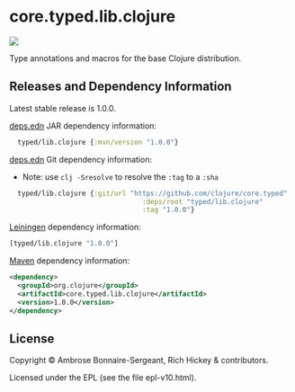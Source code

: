 # core.typed.lib.clojure

<a href='http://typedclojure.org'><img src='images/part-of-typed-clojure-project.png'></a>

Type annotations and macros for the base Clojure distribution.

## Releases and Dependency Information

Latest stable release is 1.0.0.

[deps.edn](https://clojure.org/reference/deps_and_cli) JAR dependency information:

```clj
  typed/lib.clojure {:mvn/version "1.0.0"}
 ```

[deps.edn](https://clojure.org/reference/deps_and_cli) Git dependency information:

- Note: use `clj -Sresolve` to resolve the `:tag` to a `:sha`

```clj
  typed/lib.clojure {:git/url "https://github.com/clojure/core.typed"
                                 :deps/root "typed/lib.clojure"
                                 :tag "1.0.0"}
```

[Leiningen](https://github.com/technomancy/leiningen) dependency information:

```clojure
[typed/lib.clojure "1.0.0"]
```

[Maven](https://maven.apache.org/) dependency information:

```XML
<dependency>
  <groupId>org.clojure</groupId>
  <artifactId>core.typed.lib.clojure</artifactId>
  <version>1.0.0</version>
</dependency>
```

## License

Copyright © Ambrose Bonnaire-Sergeant, Rich Hickey & contributors.

Licensed under the EPL (see the file epl-v10.html).
